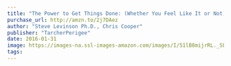 ```yaml
---
title: "The Power to Get Things Done: (Whether You Feel Like It or Not)"
purchase_url: http://amzn.to/2j7DAez
author: "Steve Levinson Ph.D., Chris Cooper"
publisher: "TarcherPerigee"
date: 2016-01-31
image: https://images-na.ssl-images-amazon.com/images/I/51lB8mijrRL._SL75_.jpg
tags:
---
```


